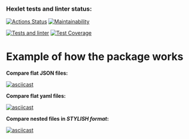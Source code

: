 ### Hexlet tests and linter status:
[![Actions Status](https://github.com/MarinaRodina/frontend-project-46/workflows/hexlet-check/badge.svg)](https://github.com/MarinaRodina/frontend-project-46/actions)  [![Maintainability](https://api.codeclimate.com/v1/badges/8f78b3e0e082b4f17984/maintainability)](https://codeclimate.com/github/MarinaRodina/frontend-project-46/maintainability)

[![Tests and linter](https://github.com/MarinaRodina/frontend-project-46/actions/workflows/gendiff.yml/badge.svg)](https://github.com/MarinaRodina/frontend-project-46/actions/workflows/gendiff.yml) [![Test Coverage](https://api.codeclimate.com/v1/badges/8f78b3e0e082b4f17984/test_coverage)](https://codeclimate.com/github/MarinaRodina/frontend-project-46/test_coverage)

# **Example of how the package works**
**Compare flat JSON files:**

[![asciicast](https://asciinema.org/a/1Mwe0xgpnG9djM8AY5CSSEcBi.svg)](https://asciinema.org/a/1Mwe0xgpnG9djM8AY5CSSEcBi)


**Compare flat yaml files:**

[![asciicast](https://asciinema.org/a/aODasqgGRukQpwfdK3C5dpq3W.svg)](https://asciinema.org/a/aODasqgGRukQpwfdK3C5dpq3W)


**Compare nested files in _STYLISH format_:**

[![asciicast](https://asciinema.org/a/NjoA3WlMPG4WsGRAzCcVbVz4g.svg)](https://asciinema.org/a/NjoA3WlMPG4WsGRAzCcVbVz4g)
